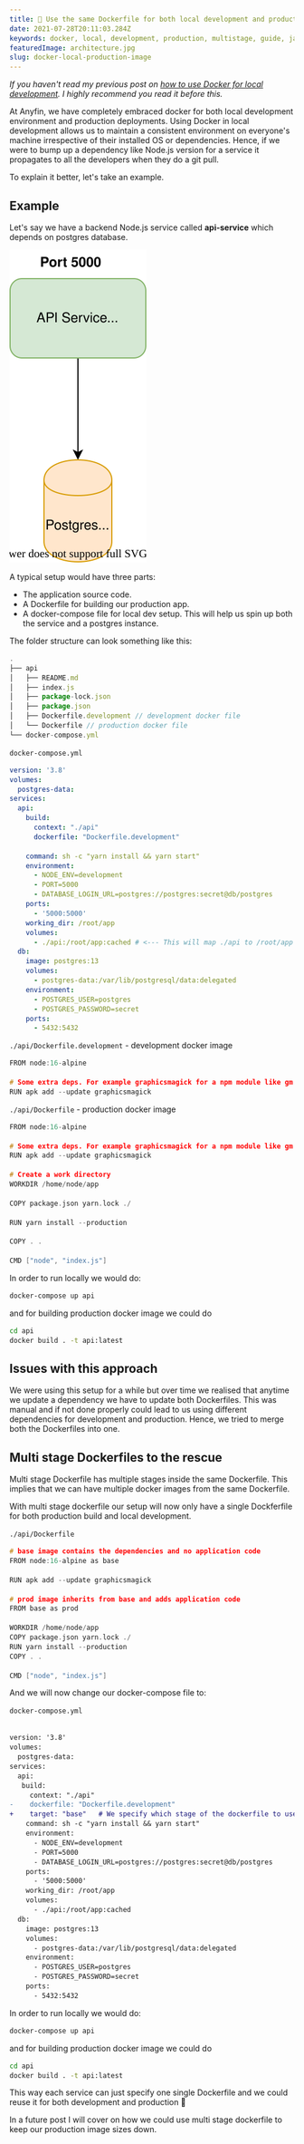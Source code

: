 ```yaml
---
title: 🐳 Use the same Dockerfile for both local development and production with multi-stage builds
date: 2021-07-28T20:11:03.284Z
keywords: docker, local, development, production, multistage, guide, javascript
featuredImage: architecture.jpg
slug: docker-local-production-image
---
```


*If you haven't read my previous post on [how to use Docker for local development](/docker-local-environment/). I highly recommend you read it before this.*

At Anyfin, we have completely embraced docker for both local development environment and production deployments. Using Docker in local development allows us to maintain a consistent environment on everyone's machine irrespective of their installed OS or dependencies. Hence, if we were to bump up a dependency like Node.js version for a service it propagates to all the developers when they do a git pull.

To explain it better, let's take an example.

## Example

Let's say we have a backend Node.js service called **api-service** which depends on postgres database.

![example architecture](./architecture.svg)


A typical setup would have three parts:

- The application source code.
- A Dockerfile for building our production app.
- A docker-compose file for local dev setup. This will help us spin up both the service and a postgres instance.

The folder structure can look something like this:

```js
.
├── api
│   ├── README.md
│   ├── index.js
│   ├── package-lock.json
│   ├── package.json
│   ├── Dockerfile.development // development docker file
│   └── Dockerfile // production docker file
└── docker-compose.yml

```

`docker-compose.yml`
```yml
version: '3.8'
volumes:
  postgres-data:
services:
  api:
    build:
      context: "./api"
      dockerfile: "Dockerfile.development"
  
    command: sh -c "yarn install && yarn start"
    environment:
      - NODE_ENV=development
      - PORT=5000
      - DATABASE_LOGIN_URL=postgres://postgres:secret@db/postgres
    ports:
      - '5000:5000'
    working_dir: /root/app
    volumes:
      - ./api:/root/app:cached # <--- This will map ./api to /root/app inside the container.
  db:
    image: postgres:13
    volumes:
      - postgres-data:/var/lib/postgresql/data:delegated
    environment:
      - POSTGRES_USER=postgres
      - POSTGRES_PASSWORD=secret
    ports:
      - 5432:5432

```

`./api/Dockerfile.development` - development docker image
```c
FROM node:16-alpine

# Some extra deps. For example graphicsmagick for a npm module like gm
RUN apk add --update graphicsmagick

```

`./api/Dockerfile` - production docker image
```c
FROM node:16-alpine

# Some extra deps. For example graphicsmagick for a npm module like gm
RUN apk add --update graphicsmagick

# Create a work directory
WORKDIR /home/node/app

COPY package.json yarn.lock ./

RUN yarn install --production

COPY . .

CMD ["node", "index.js"]
```


In order to run locally we would do:

```sh
docker-compose up api
```

and for building production docker image we could do

```sh
cd api
docker build . -t api:latest
```

## Issues with this approach

We were using this setup for a while but over time we realised that anytime we update a dependency we have to update both Dockerfiles.
This was manual and if not done properly could lead to us using different dependencies for development and production.
Hence, we tried to merge both the Dockerfiles into one.


## Multi stage Dockerfiles to the rescue

Multi stage Dockerfile has multiple stages inside the same Dockerfile. This implies that we can have multiple docker images from the same Dockerfile.

With multi stage dockerfile our setup will now only have a single Dockferfile for both production build and local development.

`./api/Dockerfile`
```c
# base image contains the dependencies and no application code
FROM node:16-alpine as base  

RUN apk add --update graphicsmagick

# prod image inherits from base and adds application code
FROM base as prod 

WORKDIR /home/node/app
COPY package.json yarn.lock ./
RUN yarn install --production
COPY . .

CMD ["node", "index.js"]

```

And we will now change our docker-compose file to:

`docker-compose.yml`

```diff

version: '3.8'
volumes:
  postgres-data:
services:
  api:
   build:
     context: "./api"
-    dockerfile: "Dockerfile.development"
+    target: "base"   # We specify which stage of the dockerfile to use
    command: sh -c "yarn install && yarn start"
    environment:
      - NODE_ENV=development
      - PORT=5000
      - DATABASE_LOGIN_URL=postgres://postgres:secret@db/postgres
    ports:
      - '5000:5000'
    working_dir: /root/app
    volumes:
      - ./api:/root/app:cached
  db:
    image: postgres:13
    volumes:
      - postgres-data:/var/lib/postgresql/data:delegated
    environment:
      - POSTGRES_USER=postgres
      - POSTGRES_PASSWORD=secret
    ports:
      - 5432:5432 

```


In order to run locally we would do:

```sh
docker-compose up api
```

and for building production docker image we could do

```sh
cd api
docker build . -t api:latest
```


This way each service can just specify one single Dockerfile and we could reuse it for both development and production 🚀

In a future post I will cover on how we could use multi stage dockerfile to keep our production image sizes down.